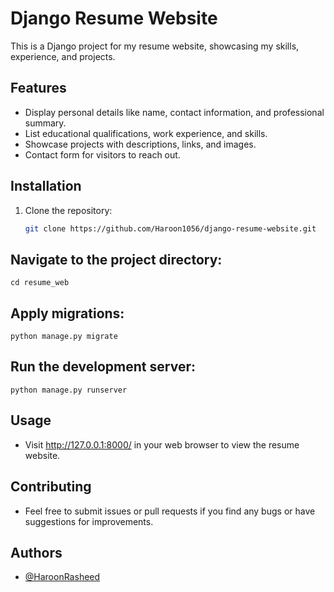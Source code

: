 # Django Resume Website

This is a Django project for my resume website, showcasing my skills, experience, and projects.

## Features
- Display personal details like name, contact information, and professional summary.
- List educational qualifications, work experience, and skills.
- Showcase projects with descriptions, links, and images.
- Contact form for visitors to reach out.

## Installation

1. Clone the repository:
   ```bash
   git clone https://github.com/Haroon1056/django-resume-website.git

## Navigate to the project directory:
    cd resume_web

## Apply migrations:
    python manage.py migrate

## Run the development server:
    python manage.py runserver

## Usage
- Visit http://127.0.0.1:8000/ in your web browser to view the resume website.

## Contributing
- Feel free to submit issues or pull requests if you find any bugs or have suggestions for improvements.

## Authors

- [@HaroonRasheed](https://github.com/Haroon1056)



